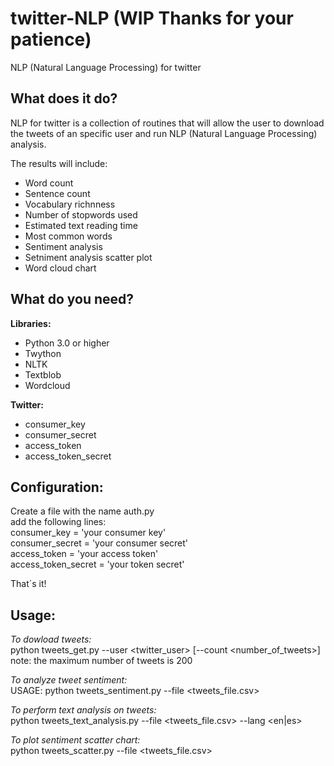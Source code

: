 # twitter-NLP (WIP Thanks for your patience)
NLP (Natural Language Processing) for twitter

## What does it do?
NLP for twitter is a collection of routines that will allow the user to download the tweets of an specific user
and run NLP (Natural Language Processing) analysis.

The results will include:
- Word count
- Sentence count
- Vocabulary richnness
- Number of stopwords used
- Estimated text reading time
- Most common words 
- Sentiment analysis
- Setniment analysis scatter plot
- Word cloud chart

## What do you need?
**Libraries:**  
- Python 3.0 or higher
- Twython
- NLTK
- Textblob
- Wordcloud

**Twitter:**  
- consumer_key 
- consumer_secret 
- access_token 
- access_token_secret 

## Configuration:
Create a file with the name auth.py  
add the following lines:  
consumer_key = 'your consumer key'  
consumer_secret = 'your consumer secret'  
access_token = 'your access token'  
access_token_secret = 'your token secret'  
  
That´s it!  
  
## Usage:
  
_To dowload tweets:_  
python tweets_get.py --user <twitter_user> [--count <number_of_tweets>]  
note: the maximum number of tweets is 200  
 
_To analyze tweet sentiment:_  
USAGE: python tweets_sentiment.py --file <tweets_file.csv>  

_To perform text analysis on tweets:_  
python tweets_text_analysis.py --file <tweets_file.csv> --lang <en|es>  
  
_To plot sentiment scatter chart:_  
python tweets_scatter.py --file <tweets_file.csv>  
